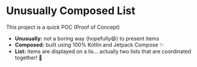 # Unusually Composed List

This project is a quick POC (Proof of Concept)

- **Unusually:** not a boring way (hopefully😄) to present items
- **Composed:** built using 100% Kotlin and Jetpack Compose ✨
- **List:** items are displayed on a lis... actually two lists that are coordinated together! 🤖
